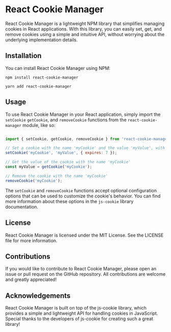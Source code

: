 # React Cookie Manager
React Cookie Manager is a lightweight NPM library that simplifies managing cookies in React applications. With this library, you can easily set, get, and remove cookies using a simple and intuitive API, without worrying about the underlying implementation details.

## Installation
You can install React Cookie Manager using NPM:

```shell
npm install react-cookie-manager
```

```shell
yarn add react-cookie-manager
```

## Usage
To use React Cookie Manager in your React application, simply import the `setCookie` `getCookie`, and `removeCookie` functions from the `react-cookie-manager` module, like so:

```javascript

import { setCookie, getCookie, removeCookie } from 'react-cookie-manager';

// Set a cookie with the name 'myCookie' and the value 'myValue', with an expiry of 7 days
setCookie('myCookie', 'myValue', { expires: 7 });

// Get the value of the cookie with the name 'myCookie'
const myValue = getCookie('myCookie');

// Remove the cookie with the name 'myCookie'
removeCookie('myCookie');

```

The `setCookie` and `removeCookie` functions accept optional configuration options that can be used to customize the cookie's behavior. You can find more information about these options in the `js-cookie` library documentation.


## License
React Cookie Manager is licensed under the MIT License. See the LICENSE file for more information.

## Contributions
If you would like to contribute to React Cookie Manager, please open an issue or pull request on the GitHub repository. All contributions are welcome and greatly appreciated!

## Acknowledgements
React Cookie Manager is built on top of the js-cookie library, which provides a simple and lightweight API for handling cookies in JavaScript. Special thanks to the developers of js-cookie for creating such a great library!






